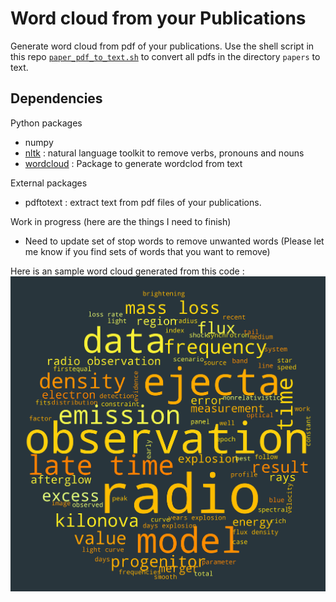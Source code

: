 # Word cloud from your Publications

Generate word cloud from pdf of your publications. Use the shell script in this
repo [`paper_pdf_to_text.sh`](paper_pdf_to_text.sh) to convert all pdfs in
the directory `papers` to text.

## Dependencies 
Python packages
- numpy  
- [nltk](https://www.nltk.org/) : natural language toolkit to remove verbs, pronouns and nouns
- [wordcloud](https://github.com/amueller/word_cloud) : Package to generate wordclod from text
 
External packages
- pdftotext : extract text from pdf files of your publications. 

Work in progress (here are the things I need to finish) 
- Need to update set of stop words to remove unwanted words (Please let me know
  if you find sets of words that you want to remove)

Here is an sample word cloud generated from this code :
![alt text](paper_wordcloud.png)
